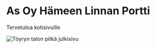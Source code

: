 # As Oy Hämeen Linnan Portti #

Tervetuloa kotisivuille

![Töyryn talon pitkä julkisivu](./assets/julkisivu,jpg)
